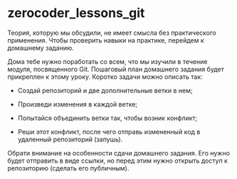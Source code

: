 # zerocoder_lessons_git
Теория, которую мы обсудили, не имеет смысла без практического применения. Чтобы проверить навыки на практике, перейдем к домашнему заданию.

Дома тебе нужно поработать со всем, что мы изучили в течение модуля, посвященного Git. Пошаговый план домашнего задания будет прикреплен к этому уроку. Коротко задачи можно описать так:

- Создай репозиторий и две дополнительные ветки в нем;

- Произведи изменения в каждой ветке;

- Попытайся объединить ветки так, чтобы возник конфликт;

- Реши этот конфликт, после чего отправь измененный код в удаленный репозиторий (запушь).

Обрати внимание на особенности сдачи домашнего задания. Его нужно будет отправить в виде ссылки, но перед этим нужно открыть доступ к репозиторию (сделать его публичным).